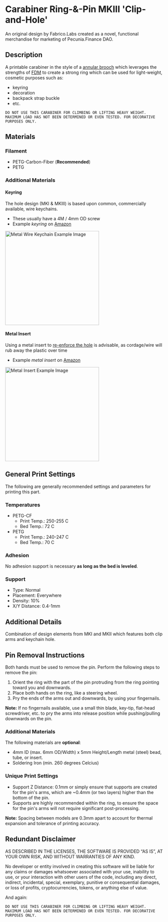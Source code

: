# Carabiner Ring-&-Pin MKIII 'Clip-and-Hole'

An original design by Fabrico.Labs created as a novel, functional merchandise for marketing of Pecunia.Finance DAO.

## Description

A printable carabiner in the style of a [annular brooch](https://en.wikipedia.org/wiki/Brooch) which leverages the strengths of [FDM](https://de.wikipedia.org/wiki/Fused_Deposition_Modeling) to create a strong ring which can be used for light-weight, cosmetic purposes such as:
- keyring
- decoration
- backpack strap buckle
- etc.

```
DO NOT USE THIS CARABINER FOR CLIMBING OR LIFTING HEAVY WEIGHT. MAXIMUM LOAD HAS NOT BEEN DETERMINED OR EVEN TESTED. FOR DECORATIVE PURPOSES ONLY.
```

## Materials

### Filament
- PETG-Carbon-Fiber (**Recommended**)
- PETG

### Additional Materials

#### Keyring
The hole design (MKI & MKIII) is based upon common, commercially available, wire keychains.
- These usually have a 4M / 4mm OD screw
- Example *keyring* on [Amazon](https://www.amazon.com/Pawfly-Keychain-Stainless-Outdoor-Hiking/dp/B07FY6M1JZ/ref=sr_1_5?crid=XAH9F4YLXHCF&keywords=wire%2Bkeychain&qid=1703327050&sprefix=wire%2Bkeychain%2Caps%2C205&sr=8-5&th=1)

<img src="imgs/keyring.jpg" alt="Metal Wire Keychain Example Image" style="height: 300px; width:300px;"/>

#### Metal Insert
Using a metal insert to [re-enforce the hole](#mki-hole) is advisable, as cordage/wire will rub away the plastic over time
- Example *metal insert* on [Amazon](https://www.amazon.com/Fashewelry-Stainless-Corrugated-Bracelet-Necklace/dp/B085ZBBSTS/ref=sr_1_15?crid=2W7JNNAJ9RSQS&keywords=steel%2Bbead%2B5mm&qid=1703327471&sprefix=steel%2Bbead%2B5mm%2Caps%2C160&sr=8-15&th=1)

<img src="imgs/metalinsert.jpg" alt="Metal Insert Example Image" style="height: 300px; width:300px;"/>

## General Print Settings

The following are generally recommended settings and parameters for printing this part.

### Temperatures
- PETG-CF
    - Print Temp.: 250-255 C
    - Bed Temp.: 72 C
- PETG
    - Print Temp.: 240-247 C
    - Bed Temp.: 70 C

### Adhesion
No adhesion support is necessary **as long as the bed is leveled**.

### Support
- Type: Normal
- Placement: Everywhere
- Density: 10%
- X/Y Distance: 0.4-1mm

## Additional Details

Combination of design elements from MKI and MKII which features both clip arms and keychain hole.

## Pin Removal Instructions

Both hands must be used to remove the pin. Perform the following steps to remove the pin:
1. Orient the ring with the part of the pin protruding from the ring pointing toward you and downwards.
2. Place both hands on the ring, like a steering wheel.
3. Pry the ends of the arms out and downwards, by using your fingernails.

**Note:** If no fingernails available, use a small thin blade, key-tip, flat-head screwdriver, etc. to pry the arms into release position while pushing/pulling downwards on the pin.

### Additional Materials
The following materials are **optional**:
- 4mm ID (max. 6mm OD/Width) x 5mm Height/Length metal (steel) bead, tube, or insert.
- Soldering Iron (min. 260 degrees Celcius)

### Unique Print Settings
- Support Z Distance: 0.1mm or simply ensure that supports are created for the pin's arms, which are ~0.4mm (or two layers) higher than the bottom of the pin.
- Supports are highly recommended within the ring, to ensure the space for the pin's arms will not require significant post-processing.

**Note:** Spacing between models are 0.3mm apart to account for thermal expansion and tolerance of printing accuracy.

## Redundant Disclaimer

AS DESCRIBED IN THE LICENSES, THE SOFTWARE IS PROVIDED “AS IS”, AT YOUR OWN RISK, AND WITHOUT WARRANTIES OF ANY KIND.

No developer or entity involved in creating this software will be liable for any claims or damages whatsoever associated with your use, inability to use, or your interaction with other users of the code, including any direct, indirect, incidental, special, exemplary, punitive or consequential damages, or loss of profits, cryptocurrencies, tokens, or anything else of value.

And again:
```
DO NOT USE THIS CARABINER FOR CLIMBING OR LIFTING HEAVY WEIGHT. MAXIMUM LOAD HAS NOT BEEN DETERMINED OR EVEN TESTED. FOR DECORATIVE PURPOSES ONLY.
```